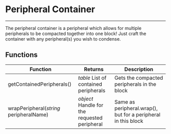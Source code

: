 # Peripheral Container

---

The peripheral container is a peripheral which allows for multiple peripherals to be compacted together into one block! Just craft the container with any peripheral(s) you wish to condense.

## Functions
| Function | Returns | Description |
|----------|---------|-------------|
|getContainedPeripherals()|_table_ List of contained peripherals|Gets the compacted peripherals in the block|
|wrapPeripheral(_string_ peripheralName)|_object_ Handle for the requested peripheral|Same as peripheral.wrap(), but for a peripheral in this block|